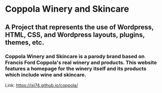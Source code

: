 # Coppola Winery and Skincare
## A Project that represents the use of Wordpress, HTML, CSS, and Wordpress layouts, plugins, themes, etc.
### Coppola Winery and Skincare is a parody brand based on Francis Ford Coppola's real winery and products. This website features a homepage for the winery itself and its products which include wine and skincare.
Link: https://jxi74.github.io/coppola/
